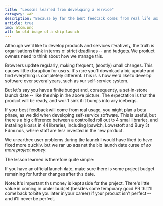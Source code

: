 ```yaml
---
title: "Lessons learned from developing a service"
category: web
description: "Because by far the best feedback comes from real life usage, you should look at keeping back development money post-official launch."
article: true
img: atom.png
alt: An old image of a ship launch
---
```


Although we'd like to develop products and services iteratively, the truth is organisations think in terms of strict deadlines -- and budgets. We product owners need to think about how we manage this.

Browsers update regularly, making frequent, (mostly) small changes. This causes little disruption for users. It's rare you'll download a big update and find everything is completely different. This is is how we'd like to develop software over several years, such as our self-service system.

But let's say you have a finite budget and, consequently, a set-in-stone launch date -- like the ship in the above picture. The expectation is that the product will be ready, and won't sink if it bumps into any icebergs.

If your best feedback will come from real usage, you might plan a beta phase, as we did when developing self-service software. This is useful, but there's a big difference between a controlled roll out to 4 small libraries, and installing kiosks in 44 libraries, including Ipswich, Lowestoft and Bury St Edmunds, where staff are less invested in the new product.

We unearthed user problems during the launch I would have liked to have fixed more quickly, but we ran up against the big launch date curse of _no more project money_.

The lesson learned is therefore quite simple:

<p class="f4 f3-l b sans-serif pl2 ml2 ml4-l pl4-l bl bw2 b--dark-pink">If you have an official launch date, make sure there is some project budget remaining for further changes after this date.</p>

Note: It's important this money is kept aside for the project. There's little value in coming in under budget (besides some temporary good PR that'll come back to bite you later in your career) if your product isn't perfect -- and it'll never be perfect.

